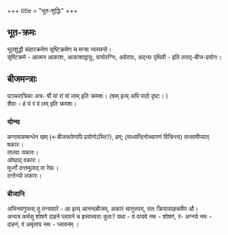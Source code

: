 +++
title = "भूत-शुद्धिः"
+++

## भूत-क्रमः
भूतशुद्धौ संहारक्रमेण सृष्टिक्रमेण च मन्त्रा न्यस्यन्ते।  
सृष्टिक्रमे - आत्मन आकाशः, आकाशाद्वायुः, वायोरग्निः, अग्रेरापः, अद्भ्यः पृथिवी - इति तत्तद्-बीज-प्रयोगः।  

## बीजमन्त्राः
पाञ्चरात्रिका अत्र- षौं यां रां वां लाम् इति क्रमशः। (षाम् इत्य् अपि पाठो दृष्टः। )  
शैवाः - हं यं रं वं लम् इति क्रमशः। 

### योन्यः
कण्ठ्यसम्बन्धेन खम् (←बीजरूपेणापि प्रयोगोऽस्ति?), हम्; (माध्यन्दिनोच्चारणं विचिन्त्य) तत्सामीप्यात् षकारः।  
ताल्वाः यकारः।  
ओष्ठाद् वकारः।  
मूर्ध्नो दन्तमूलाद् वा रेफः।  
दन्तेभ्यो लकारः।  

### बीजानि
अभिनवगुप्तस् तु  तन्त्रसारे - आ इत्य् आनन्दबीजम्, अकारं चानुत्तरम्, ततः क्रियासाहचर्येण औ।  
अन्यत्र कर्मसु शोषणे दाहने प्लावने च ह्रस्वस्वराः कुतः? यथा - यं वायवे नमः - शोषणं, रं- अग्नये नमः - दाहनं, वं अमृताय नमः - प्लावनम् ।

